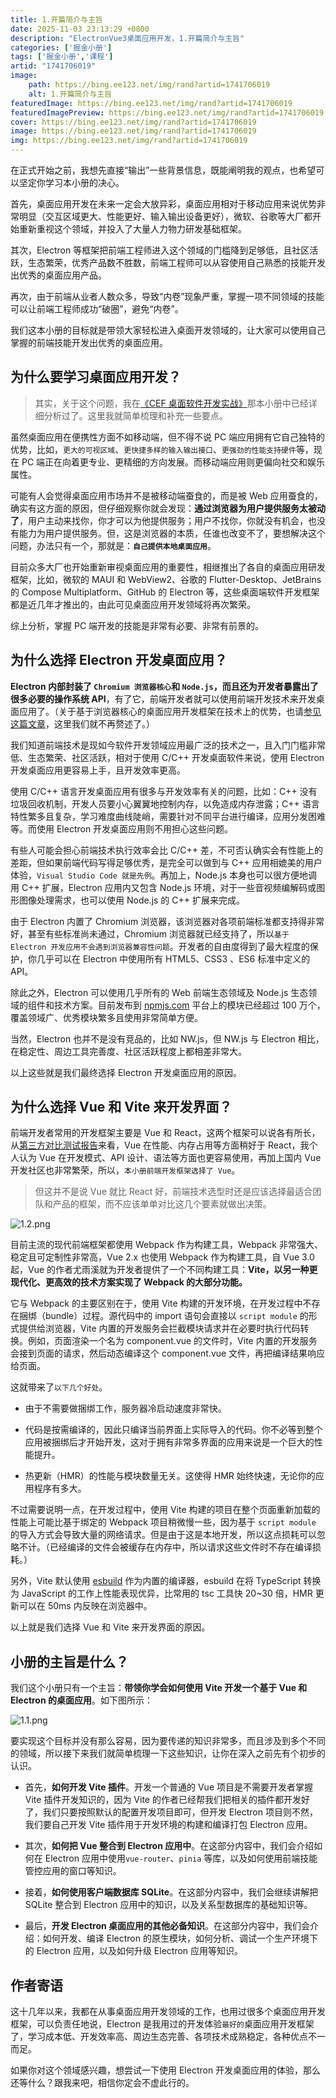 ```yaml
---
title: 1.开篇简介与主旨
date: 2025-11-03 23:13:29 +0800
description: "ElectronVue3桌面应用开发，1.开篇简介与主旨"
categories: ['掘金小册']
tags: ['掘金小册','课程']
artid: "1741706019"
image:
    path: https://bing.ee123.net/img/rand?artid=1741706019
    alt: 1.开篇简介与主旨
featuredImage: https://bing.ee123.net/img/rand?artid=1741706019
featuredImagePreview: https://bing.ee123.net/img/rand?artid=1741706019
cover: https://bing.ee123.net/img/rand?artid=1741706019
image: https://bing.ee123.net/img/rand?artid=1741706019
img: https://bing.ee123.net/img/rand?artid=1741706019
---
```


在正式开始之前，我想先直接“输出”一些背景信息，既能阐明我的观点，也希望可以坚定你学习本小册的决心。

首先，桌面应用开发在未来一定会大放异彩，桌面应用相对于移动应用来说优势非常明显（交互区域更大、性能更好、输入输出设备更好），微软、谷歌等大厂都开始重新重视这个领域，并投入了大量人力物力研发基础框架。

其次，Electron 等框架把前端工程师进入这个领域的门槛降到足够低，且社区活跃，生态繁荣，优秀产品数不胜数，前端工程师可以从容使用自己熟悉的技能开发出优秀的桌面应用产品。

再次，由于前端从业者人数众多，导致“内卷”现象严重，掌握一项不同领域的技能可以让前端工程师成功“破圈”，避免“内卷”。

我们这本小册的目标就是带领大家轻松进入桌面开发领域的，让大家可以使用自己掌握的前端技能开发出优秀的桌面应用。


## 为什么要学习桌面应用开发？

> 其实，关于这个问题，我在[《CEF 桌面软件开发实战》](https://juejin.cn/book/7075387142121193502)那本小册中已经详细分析过了。这里我就简单梳理和补充一些要点。

虽然桌面应用在便携性方面不如移动端，但不得不说 PC 端应用拥有它自己独特的优势，比如，`更大的可视区域`、`更快捷多样的输入输出接口`、`更强劲的性能支持硬件`等，现在 PC 端正在向着更专业、更精细的方向发展。而移动端应用则更偏向社交和娱乐属性。

可能有人会觉得桌面应用市场并不是被移动端蚕食的，而是被 Web 应用蚕食的，确实有这方面的原因，但仔细观察你就会发现：**通过浏览器为用户提供服务太被动了**，用户主动来找你，你才可以为他提供服务；用户不找你，你就没有机会，也没有能力为用户提供服务。但，这是浏览器的本质，任谁也改变不了，要想解决这个问题，办法只有一个，那就是：**`自己提供本地桌面应用`**。

目前众多大厂也开始重新审视桌面应用的重要性，相继推出了各自的桌面应用研发框架，比如，微软的 MAUI 和 WebView2、谷歌的 Flutter-Desktop、JetBrains 的 Compose Multiplatform、GitHub 的 Electron 等，这些桌面端软件开发框架都是近几年才推出的，由此可见桌面应用开发领域将再次繁荣。

综上分析，掌握 PC 端开发的技能是非常有必要、非常有前景的。


## 为什么选择 Electron 开发桌面应用？

**Electron 内部封装了 `Chromium 浏览器核心`和 `Node.js`，而且还为开发者暴露出了很多必要的操作系统 API**，有了它，前端开发者就可以使用前端开发技术来开发桌面应用了。（关于基于浏览器核心的桌面应用开发框架在技术上的优势，也请[参见这篇文章](https://juejin.cn/book/7075387142121193502/section/7075532723296665613)，这里我们就不再赘述了。）

我们知道前端技术是现如今软件开发领域应用最广泛的技术之一，且入门门槛非常低、生态繁荣、社区活跃，相对于使用 C/C++ 开发桌面软件来说，使用 Electron 开发桌面应用更容易上手，且开发效率更高。

使用 C/C++ 语言开发桌面应用有很多与开发效率有关的问题，比如：C++ 没有垃圾回收机制，开发人员要小心翼翼地控制内存，以免造成内存泄露；C++ 语言特性繁多且复杂，学习难度曲线陡峭，需要针对不同平台进行编译，应用分发困难等。而使用 Electron 开发桌面应用则不用担心这些问题。

有些人可能会担心前端技术执行效率会比 C/C++ 差，不可否认确实会有性能上的差距，但如果前端代码写得足够优秀，是完全可以做到与 C++ 应用相媲美的用户体验，`Visual Studio Code 就是先例`。再加上，Node.js 本身也可以很方便地调用 C++ 扩展，Electron 应用内又包含 Node.js 环境，对于一些音视频编解码或图形图像处理需求，也可以使用 Node.js 的 C++ 扩展来完成。

由于 Electron 内置了 Chromium 浏览器，该浏览器对各项前端标准都支持得非常好，甚至有些标准尚未通过，Chromium 浏览器就已经支持了，所以`基于 Electron 开发应用不会遇到浏览器兼容性问题`。开发者的自由度得到了最大程度的保护，你几乎可以在 Electron 中使用所有 HTML5、CSS3 、ES6 标准中定义的 API。

除此之外，Electron 可以使用几乎所有的 Web 前端生态领域及 Node.js 生态领域的组件和技术方案。目前发布到 [npmjs.com](https://www.npmjs.com/) 平台上的模块已经超过 100 万个，覆盖领域广、优秀模块繁多且使用非常简单方便。

当然，Electron 也并不是没有竞品的，比如 NW.js，但 NW.js 与 Electron 相比，在稳定性、周边工具完善度、社区活跃程度上都相差非常大。

以上这些就是我们最终选择 Electron 开发桌面应用的原因。

## 为什么选择 Vue 和 Vite 来开发界面？

前端开发者常用的开发框架主要是 Vue 和 React，这两个框架可以说各有所长，从[第三方对比测试报告](https://krausest.github.io/js-framework-benchmark/index.html)来看，Vue 在性能、内存占用等方面稍好于 React，我个人认为 Vue 在开发模式、API 设计、语法等方面也更容易使用，再加上国内 Vue 开发社区也非常繁荣，所以，`本小册前端开发框架选择了 Vue`。


> 但这并不是说 Vue 就比 React 好，前端技术选型时还是应该选择最适合团队和产品的框架，而不应该单单对比这几个要素就做出决策。

![1.2.png](https://p9-juejin.byteimg.com/tos-cn-i-k3u1fbpfcp/960405e28b7d40d18daf1c7cd9594b14~tplv-k3u1fbpfcp-watermark.image?)

目前主流的现代前端框架都使用 Webpack 作为构建工具，Webpack 非常强大、稳定且可定制性非常高，Vue 2.x 也使用 Webpack 作为构建工具，自 Vue 3.0 起，Vue 的作者尤雨溪就为开发者提供了一个不同构建工具：**Vite，以另一种更现代化、更高效的技术方案实现了 Webpack 的大部分功能。**

它与 Webpack 的主要区别在于，使用 Vite 构建的开发环境，在开发过程中不存在捆绑（bundle）过程。源代码中的 import 语句会直接以 `script module` 的形式提供给浏览器，Vite 内置的开发服务会拦截模块请求并在必要时执行代码转换。例如，页面渲染一个名为 component.vue 的文件时，Vite 内置的开发服务会接到页面的请求，然后动态编译这个 component.vue 文件，再把编译结果响应给页面。

这就带来了`以下几个好处`。

-   由于不需要做捆绑工作，服务器冷启动速度非常快。

-   代码是按需编译的，因此只编译当前界面上实际导入的代码。你不必等到整个应用被捆绑后才开始开发，这对于拥有非常多界面的应用来说是一个巨大的性能提升。

-   热更新（HMR）的性能与模块数量无关。这使得 HMR 始终快速，无论你的应用程序有多大。


不过需要说明一点，在开发过程中，使用 Vite 构建的项目在整个页面重新加载的性能上可能比基于绑定的 Webpack 项目稍微慢一些，因为基于 `script module` 的导入方式会导致大量的网络请求。但是由于这是本地开发，所以这点损耗可以忽略不计。（已经编译的文件会被缓存在内存中，所以请求这些文件时不存在编译损耗。）

另外，Vite 默认使用 [esbuild](https://github.com/evanw/esbuild) 作为内置的编译器，esbuild 在将 TypeScript 转换为 JavaScript 的工作上性能表现优异，比常用的 tsc 工具快 20~30 倍，HMR 更新可以在 50ms 内反映在浏览器中。

以上就是我们选择 Vue 和 Vite 来开发界面的原因。

## 小册的主旨是什么？

我们这个小册只有一个主旨：**带领你学会如何使用 Vite 开发一个基于 Vue 和 Electron 的桌面应用**。如下图所示：

![1.1.png](https://p3-juejin.byteimg.com/tos-cn-i-k3u1fbpfcp/4ed91f971b184eb6aa0c84785cc3f715~tplv-k3u1fbpfcp-watermark.image?)


要实现这个目标并没有那么容易，因为要传递的知识非常多，而且涉及到多个不同的领域，所以接下来我们就简单梳理一下这些知识，让你在深入之前先有个初步的认识。

-   首先，**如何开发 Vite 插件**。开发一个普通的 Vue 项目是不需要开发者掌握 Vite 插件开发知识的，因为 Vite 的作者已经帮我们把相关的插件都开发好了，我们只要按照默认的配置开发项目即可，但开发 Electron 项目则不然，我们要自己开发 Vite 插件用于开发环境的构建和编译打包 Electron 应用。

-   其次，**如何把 Vue 整合到 Electron 应用中**。在这部分内容中，我们会介绍如何在 Electron 应用中使用`vue-router`、`pinia` 等库，以及如何使用前端技能管控应用的窗口等知识。

-   接着，**如何使用客户端数据库 SQLite**。在这部分内容中，我们会继续讲解把 SQLite 整合到 Electron 应用中的知识，以及关系型数据库的基础知识等。

-   最后，**开发 Electron 桌面应用的其他必备知识**。在这部分内容中，我们会介绍：如何开发、编译 Electron 的原生模块，如何分析、调试一个生产环境下的 Electron 应用，以及如何升级 Electron 应用等知识。


## 作者寄语

这十几年以来，我都在从事桌面应用开发领域的工作，也用过很多个桌面应用开发框架，可以负责任地说，Electron 是我用过的开发体验`最好的`桌面应用开发框架了，学习成本低、开发效率高、周边生态完善、各项技术成熟稳定，各种优点不一而足。


如果你对这个领域感兴趣，想尝试一下使用 Electron 开发桌面应用的体验，那么还等什么？跟我来吧，相信你定会不虚此行的。